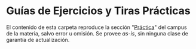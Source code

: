 # Guías de Ejercicios y Tiras Prácticas
El contenido de esta carpeta reproduce la sección "[Práctica](https://campus.exactas.uba.ar/course/view.php?id=3786&section=4)" del campus de la materia, salvo error u omisión. Se provee _as-is_, sin ninguna clase de garantía de actualización.